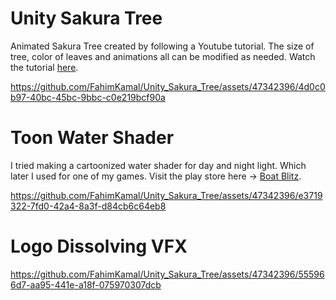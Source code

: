 # Unity Sakura Tree
Animated Sakura Tree created by following a Youtube tutorial. The size of tree, color of 
leaves and animations all can be modified as needed. Watch the tutorial [here](https://youtu.be/0Mn2YzN9iDk?si=zwF9jIPphw6WNCnG).

https://github.com/FahimKamal/Unity_Sakura_Tree/assets/47342396/4d0c0b97-40bc-45bc-9bbc-c0e219bcf90a

# Toon Water Shader
I tried making a cartoonized water shader for day and night light. Which later I used 
for one of my games. Visit the play store here -> [Boat Blitz](https://play.google.com/store/apps/details?id=com.novalabs.bb&pcampaignid=web_share).

https://github.com/FahimKamal/Unity_Sakura_Tree/assets/47342396/e3719322-7fd0-42a4-8a3f-d84cb6c64eb8

# Logo Dissolving VFX

[//]: # (This is a Logo dissolving VFX animation with my company logo in it. We have used it in our games.)

https://github.com/FahimKamal/Unity_Sakura_Tree/assets/47342396/555966d7-aa95-441e-a18f-075970307dcb

